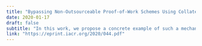 ```yaml
---
title: "Bypassing Non-Outsourceable Proof-of-Work Schemes Using Collateralized Smart Contracts"
date: 2020-01-17
draft: false
subtitle: "In this work, we propose a concrete example of such a mechanism which is using collateralized smart contracts"
link: "https://eprint.iacr.org/2020/044.pdf"
---
```

